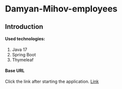 # Damyan-Mihov-employees 
## Introduction
#### Used technologies: 
1. Java 17 
2. Spring Boot
3. Thymeleaf
#### Base URL
Click the link after starting the application.
[Link](http://localhost:8080/home)


